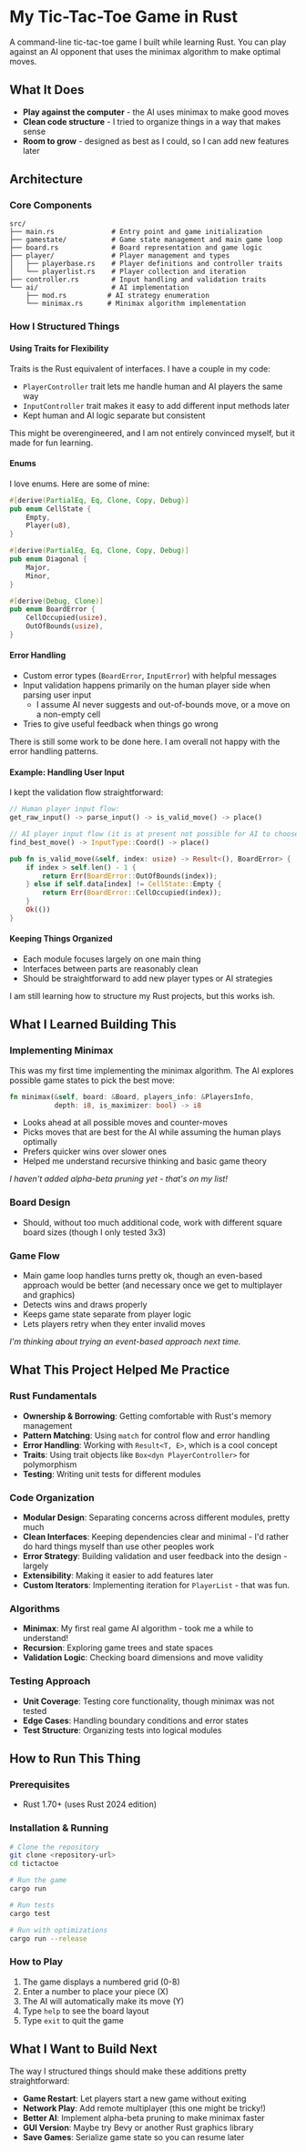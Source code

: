 # My Tic-Tac-Toe Game in Rust

A command-line tic-tac-toe game I built while learning Rust. You can play against an AI opponent that uses the minimax algorithm to make optimal moves.

## What It Does

- **Play against the computer** - the AI uses minimax to make good moves
- **Clean code structure** - I tried to organize things in a way that makes sense
- **Room to grow** - designed as best as I could, so I can add new features later

## Architecture

### Core Components

```
src/
├── main.rs              # Entry point and game initialization
├── gamestate/           # Game state management and main game loop
├── board.rs             # Board representation and game logic
├── player/              # Player management and types
│   ├── playerbase.rs    # Player definitions and controller traits
│   └── playerlist.rs    # Player collection and iteration
├── controller.rs        # Input handling and validation traits
└── ai/                  # AI implementation
    ├── mod.rs          # AI strategy enumeration
    └── minimax.rs      # Minimax algorithm implementation
```

### How I Structured Things

#### **Using Traits for Flexibility**
Traits is the Rust equivalent of interfaces. I have a couple in my code: 

- `PlayerController` trait lets me handle human and AI players the same way
- `InputController` trait makes it easy to add different input methods later
- Kept human and AI logic separate but consistent

This might be overengineered, and I am not entirely convinced myself, but it made for fun learning.


#### **Enums**
I love enums. Here are some of mine:

```rust
#[derive(PartialEq, Eq, Clone, Copy, Debug)]
pub enum CellState {
    Empty,
    Player(u8),
}

#[derive(PartialEq, Eq, Clone, Copy, Debug)]
pub enum Diagonal {
    Major,
    Minor,
}

#[derive(Debug, Clone)]
pub enum BoardError {
    CellOccupied(usize),
    OutOfBounds(usize),
}
```

#### **Error Handling**
- Custom error types (`BoardError`, `InputError`) with helpful messages
- Input validation happens primarily on the human player side when parsing user input
    - I assume AI never suggests and out-of-bounds move, or a move on a non-empty cell
- Tries to give useful feedback when things go wrong

There is still some work to be done here. I am overall not happy with the error handling patterns.

#### **Example: Handling User Input**
I kept the validation flow straightforward:

```rust
// Human player input flow:
get_raw_input() -> parse_input() -> is_valid_move() -> place()

// AI player input flow (it is at present not possible for AI to choose a wrong coordinate):
find_best_move() -> InputType::Coord() -> place()
```

```rust
pub fn is_valid_move(&self, index: usize) -> Result<(), BoardError> {
    if index > self.len() - 1 {
        return Err(BoardError::OutOfBounds(index));
    } else if self.data[index] != CellState::Empty {
        return Err(BoardError::CellOccupied(index));
    }
    Ok(())
}
```

#### **Keeping Things Organized**
- Each module focuses largely on one main thing
- Interfaces between parts are reasonably clean
- Should be straightforward to add new player types or AI strategies

I am still learning how to structure my Rust projects, but this works ish.

## What I Learned Building This

### **Implementing Minimax**
This was my first time implementing the minimax algorithm. The AI explores possible game states to pick the best move:

```rust
fn minimax(&self, board: &Board, players_info: &PlayersInfo, 
           depth: i8, is_maximizer: bool) -> i8
```

- Looks ahead at all possible moves and counter-moves
- Picks moves that are best for the AI while assuming the human plays optimally
- Prefers quicker wins over slower ones
- Helped me understand recursive thinking and basic game theory

*I haven't added alpha-beta pruning yet - that's on my list!*

### **Board Design**
- Should, without too much additional code, work with different square board sizes (though I only tested 3x3)

### **Game Flow**
- Main game loop handles turns pretty ok, though an even-based approach would be better (and necessary once we get to multiplayer and graphics)
- Detects wins and draws properly
- Keeps game state separate from player logic
- Lets players retry when they enter invalid moves

*I'm thinking about trying an event-based approach next time.*

## What This Project Helped Me Practice

### **Rust Fundamentals**
- **Ownership & Borrowing**: Getting comfortable with Rust's memory management
- **Pattern Matching**: Using `match` for control flow and error handling
- **Error Handling**: Working with `Result<T, E>`, which is a cool concept
- **Traits**: Using trait objects like `Box<dyn PlayerController>` for polymorphism
- **Testing**: Writing unit tests for different modules

### **Code Organization**
- **Modular Design**: Separating concerns across different modules, pretty much
- **Clean Interfaces**: Keeping dependencies clear and minimal - I'd rather do hard things myself than use other peoples work
- **Error Strategy**: Building validation and user feedback into the design - largely
- **Extensibility**: Making it easier to add features later
- **Custom Iterators**: Implementing iteration for `PlayerList` - that was fun.

### **Algorithms**
- **Minimax**: My first real game AI algorithm - took me a while to understand!
- **Recursion**: Exploring game trees and state spaces
- **Validation Logic**: Checking board dimensions and move validity

### **Testing Approach**
- **Unit Coverage**: Testing core functionality, though minimax was not tested
- **Edge Cases**: Handling boundary conditions and error states
- **Test Structure**: Organizing tests into logical modules

## How to Run This Thing

### Prerequisites
- Rust 1.70+ (uses Rust 2024 edition)

### Installation & Running

```bash
# Clone the repository
git clone <repository-url>
cd tictactoe

# Run the game
cargo run

# Run tests
cargo test

# Run with optimizations
cargo run --release
```

### How to Play

1. The game displays a numbered grid (0-8)
2. Enter a number to place your piece (X)
3. The AI will automatically make its move (Y)
4. Type `help` to see the board layout
5. Type `exit` to quit the game

## What I Want to Build Next

The way I structured things should make these additions pretty straightforward:

- **Game Restart**: Let players start a new game without exiting
- **Network Play**: Add remote multiplayer (this one might be tricky!)
- **Better AI**: Implement alpha-beta pruning to make minimax faster
- **GUI Version**: Maybe try Bevy or another Rust graphics library
- **Save Games**: Serialize game state so you can resume later
